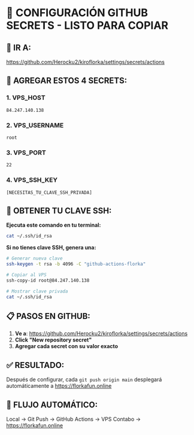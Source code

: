 # 🔑 CONFIGURACIÓN GITHUB SECRETS - LISTO PARA COPIAR

## 📍 **IR A:**
https://github.com/Herocku2/kiroflorka/settings/secrets/actions

## 🔧 **AGREGAR ESTOS 4 SECRETS:**

### 1. **VPS_HOST**
```
84.247.140.138
```

### 2. **VPS_USERNAME**
```
root
```

### 3. **VPS_PORT**
```
22
```

### 4. **VPS_SSH_KEY**
```
[NECESITAS_TU_CLAVE_SSH_PRIVADA]
```

## 🔑 **OBTENER TU CLAVE SSH:**

**Ejecuta este comando en tu terminal:**
```bash
cat ~/.ssh/id_rsa
```

**Si no tienes clave SSH, genera una:**
```bash
# Generar nueva clave
ssh-keygen -t rsa -b 4096 -C "github-actions-florka"

# Copiar al VPS
ssh-copy-id root@84.247.140.138

# Mostrar clave privada
cat ~/.ssh/id_rsa
```

## 📋 **PASOS EN GITHUB:**

1. **Ve a**: https://github.com/Herocku2/kiroflorka/settings/secrets/actions
2. **Click "New repository secret"**
3. **Agregar cada secret con su valor exacto**

## ✅ **RESULTADO:**
Después de configurar, cada `git push origin main` desplegará automáticamente a https://florkafun.online

## 🎯 **FLUJO AUTOMÁTICO:**
Local → Git Push → GitHub Actions → VPS Contabo → https://florkafun.online